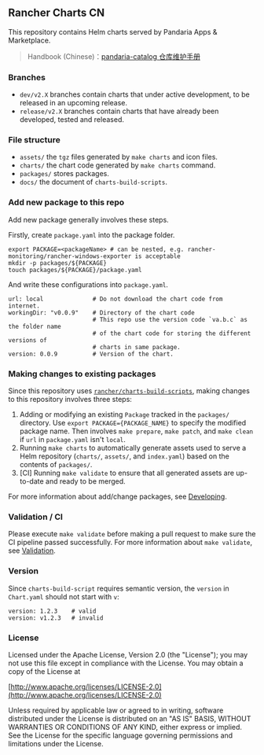 ## Rancher Charts CN

This repository contains Helm charts served by Pandaria Apps & Marketplace.

> Handbook (Chinese)：[pandaria-catalog 仓库维护手册](docs/pandaria-catalog_zh_CN.md)

### Branches

- `dev/v2.X` branches contain charts that under active development, to be released in an upcoming release.
- `release/v2.X` branches contain charts that have already been developed, tested and released.

### File structure

- `assets/` the `tgz` files generated by `make charts` and icon files.
- `charts/` the chart code generated by `make charts` command.
- `packages/` stores packages.
- `docs/` the document of `charts-build-scripts`.

### Add new package to this repo

Add new package generally involves these steps.

Firstly, create `package.yaml` into the package folder.
```
export PACKAGE=<packageName> # can be nested, e.g. rancher-monitoring/rancher-windows-exporter is acceptable
mkdir -p packages/${PACKAGE}
touch packages/${PACKAGE}/package.yaml
```

And write these configurations into `package.yaml`.

```
url: local              # Do not download the chart code from internet.
workingDir: "v0.0.9"    # Directory of the chart code
                        # This repo use the version code `va.b.c` as the folder name
                        # of the chart code for storing the different versions of
                        # charts in same package.
version: 0.0.9          # Version of the chart.
```

### Making changes to existing packages

Since this repository uses [`rancher/charts-build-scripts`](https://github.com/rancher/charts-build-scripts), making changes to this repository involves three steps:
1. Adding or modifying an existing `Package` tracked in the `packages/` directory. Use `export PACKAGE={PACKAGE_NAME}` to specify the modified package name. Then involves `make prepare`, `make patch`, and `make clean` if `url` in `package.yaml` isn't `local`.
1. Running `make charts` to automatically generate assets used to serve a Helm repository (`charts/`, `assets/`, and `index.yaml`) based on the contents of `packages/`.
1. [CI] Running `make validate` to ensure that all generated assets are up-to-date and ready to be merged.

For more information about add/change packages, see [Developing](docs/developing.md).

### Validation / CI

Please execute `make validate` before making a pull request to make sure the CI pipeline passed successfully.
For more information about `make validate`, see [Validation](docs/validation.md).

### Version

Since `charts-build-script` requires semantic version, the `version` in `Chart.yaml` should not start with `v`:

```
version: 1.2.3    # valid
version: v1.2.3   # invalid
```

### License

Licensed under the Apache License, Version 2.0 (the "License");
you may not use this file except in compliance with the License.
You may obtain a copy of the License at

[http://www.apache.org/licenses/LICENSE-2.0](http://www.apache.org/licenses/LICENSE-2.0)

Unless required by applicable law or agreed to in writing, software
distributed under the License is distributed on an "AS IS" BASIS,
WITHOUT WARRANTIES OR CONDITIONS OF ANY KIND, either express or implied.
See the License for the specific language governing permissions and
limitations under the License.